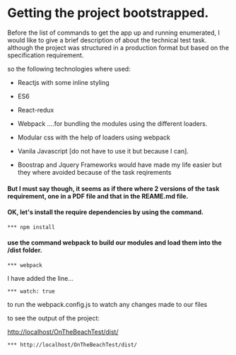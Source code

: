 # Getting the project bootstrapped.

Before the list of commands to get the app up and running enumerated, I would like to give 
a brief description of about the technical test task. although the project was structured 
in a production format but based on the specification requirement. 

so the following technologies where used:

- Reactjs with some inline styling 

- ES6 

- React-redux

- Webpack ....for bundling the modules using the different loaders.

- Modular css with the help of loaders using webpack

- Vanila Javascript [do not have to use it but because I can].
 
- Boostrap and Jquery Frameworks would have made my life easier but they where avoided because of the task reqirements


#### But I must say though, it seems as if there where 2 versions of the task requirement, one in a PDF file and that in the REAME.md file.



#### OK, let's install the require dependencies by using the command.
```
*** npm install
```

#### use the command webpack to build our modules and load them into the /dist folder.
```
*** webpack
```
I have added the line...

```
*** watch: true 
```
to run the webpack.config.js to watch any changes made to our files

to see the output of the project:

[http://localhost/OnTheBeachTest/dist/](http://localhost/OnTheBeachTest/dist/)


```
*** http://localhost/OnTheBeachTest/dist/ 
```
